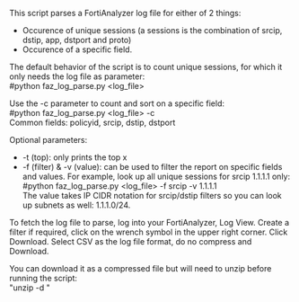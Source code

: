This script parses a FortiAnalyzer log file for either of 2 things:
- Occurence of unique sessions (a sessions is the combination of srcip, dstip, app, dstport and proto)
- Occurence of a specific field.

The default behavior of the script is to count unique sessions, for which it only needs the log file as parameter:<br>
#python faz_log_parse.py <log_file>
        
Use the -c <column> parameter to count and sort on a specific field:<br>
#python faz_log_parse.py <log_file> -c <field><br>
Common fields: policyid, srcip, dstip, dstport

Optional parameters:<br>
- -t (top): only prints the top x 
- -f (filter) & -v (value): can be used to filter the report on specific fields and values.
        For example, look up all unique sessions for srcip 1.1.1.1 only:<br>
        #python faz_log_parse.py <log_file> -f srcip -v 1.1.1.1<br>
        The value takes IP CIDR notation for srcip/dstip filters so you can look up subnets as well: 1.1.1.0/24.


To fetch the log file to parse, log into your FortiAnalyzer, Log View.
Create a filter if required, click on the wrench symbol in the upper right corner.
Click Download.  Select CSV as the log file format, do no compress and Download.

You can download it as a compressed file but will need to unzip before running the script: <br>
"unzip -d <file>"
